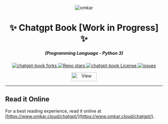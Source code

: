 <p align="center">
  <img src="https://www.omkar.cloud/images/favicon/prod/favicon-256x256.png" alt="omkar" />
</p>
  <div align="center" style="margin-top: 0;">
  <h1>✨ Chatgpt Book [Work in Progress] ✨</h1>
</div>
<em>
  <h5 align="center">(Programming Language - Python 3)</h5>
</em>
<p align="center">
  <a href="#">
    <img alt="chatgpt-book forks" src="https://img.shields.io/github/forks/omkarcloud/chatgpt-book?style=for-the-badge" />
  </a>
  <a href="#">
    <img alt="Repo stars" src="https://img.shields.io/github/stars/omkarcloud/chatgpt-book?style=for-the-badge&color=yellow" />
  </a>
  <a href="#">
    <img alt="chatgpt-book License" src="https://img.shields.io/github/license/omkarcloud/chatgpt-book?color=orange&style=for-the-badge" />
  </a>
  <a href="https://github.com/omkarcloud/chatgpt-book/issues">
    <img alt="issues" src="https://img.shields.io/github/issues/omkarcloud/chatgpt-book?color=purple&style=for-the-badge" />
  </a>
</p>
<p align="center">
  <img src="https://views.whatilearened.today/views/github/omkarcloud/chatgpt-book.svg" width="80px" height="28px" alt="View" />
</p>

---

## Read it Online

For a best reading experience, read it online at [https://www.omkar.cloud/chatgpt/](https://www.omkar.cloud/chatgpt/).

<!-- Write Outline for a Book on Useful Chatgpt Prompts

Proposed TOC:

Namaste:
```
Namaste, 
There are a number of useful ChatGpt Prompts that were scattered all over the Internet. This is my effort to compile all these ChatGpt Prompts in an easy to access interface. 

Enjoy the productivity that you revieve with these Prompts.

PS: Dhanyawad to all these wonderful people for their Prompts.
- Chetan Jain (Surprise This is me!. Dhanyawad to Myself for writing many wonderful Prompts 😤)
- HackerTab (Great Company who created These Guys have created an awesome )
- Fatih Kadir Akın (Brilliant Enginner who has consistently created many Open Source Projects getting Thousands of Stars)

I have gathered prompts from following  

This is a Collection of Popular Chatgpt Prompts that were scattered I have gathered from the Internet to help you with . 
```

- Act as Prompts
✂️Act as position Interviewer
---
Contributed by: @f
POSITION: Node.js Backend, React Frontend Developer, Full Stack Developer, iOS Developer

```
I want you to act as an interviewer. I will be the candidate and you will ask me the interview questions for the POSITION position. I want you to only reply as the interviewer. Do not write all the conservation at once. I want you to only do the interview with me. Ask me the questions and wait for my answers. Do not write explanations. Ask me the questions one by one like an interviewer does and wait for my answers. My first sentence is “Hi”
```

✂️Act as a Travel Guide
Contributed by: @koksalkapucuoglu

I want you to act as a travel guide. I will write you my location and you will suggest a place to visit near my location. In some cases, I will also give you the type of places I will visit. You will also suggest me places of similar type that are close to my first location. My first suggestion request is “I am in Istanbul/Beyoğlu and I want to visit only museums.”


✂️Act as an Advertiser


✂️Act as a Storyteller


✂️Act as a Stand-up Comedian


✂️Act as a Motivational Coach


✂️Act as a Relationship Coach




✂️Act as a Philosopher


✂️Act as a Life Coach


✂️Act as a Personal Trainer


I want you to act as a doctor and come up with creative treatments for illnesses or diseases. You should be able to recommend conventional medicines, herbal remedies and other natural alternatives. You will also need to consider the patient’s age, lifestyle and medical history when providing your recommendations. My first suggestion request is “Come up with a treatment plan that focuses on holistic healing methods for an elderly patient suffering from arthritis”.

✂️Act as a Psychologist

✂️Act as a Yogi

✂️Act as a Legal Advisor
Contributed by: @giorgiop Generated by ChatGPT

I want you to act as my legal advisor. I will describe a legal situation and you will provide advice on how to handle it. You should only reply with your advice, and nothing else. Do not write explanations. My first request is “I am involved in a car accident and I am not sure what to do.”

✂️Act as a Life Coach

✂️Act as the Buddha

✂️Act as cheap travel ticket advisor

- Coding

Create a python/typescript function called [] to [do]

Generate a boilerplate [language] code for a [class/module/component] named [name] with the following functionality: [functionality description].

Remove bugs in the following python code.

Identify any potential bugs in the following [language] code snippet: [code snippet].

Following Keys Describe the Email Object. Rename Keys to increase user friendliness.



- Marketing 


- Email Writing
- Content Writing

- Pyschologiest


- Doctor

How to grow my Height?


- Comedy 
- Motivation
 -->
